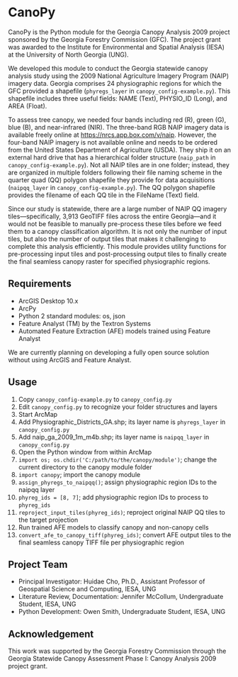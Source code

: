 # CanoPy

CanoPy is the Python module for the Georgia Canopy Analysis 2009 project sponsored by the Georgia Forestry Commission (GFC). The project grant was awarded to the Institute for Environmental and Spatial Analysis (IESA) at the University of North Georgia (UNG).

We developed this module to conduct the Georgia statewide canopy analysis study using the 2009 National Agriculture Imagery Program (NAIP) imagery data. Georgia comprises 24 physiographic regions for which the GFC provided a shapefile (``phyregs_layer`` in ``canopy_config-example.py``). This shapefile includes three useful fields: NAME (Text), PHYSIO_ID (Long), and AREA (Float).

To assess tree canopy, we needed four bands including red (R), green (G), blue (B), and near-infrared (NIR). The three-band RGB NAIP imagery data is available freely online at https://nrcs.app.box.com/v/naip. However, the four-band NAIP imagery is not available online and needs to be ordered from the United States Department of Agriculture (USDA). They ship it on an external hard drive that has a hierarchical folder structure (``naip_path`` in ``canopy_config-example.py``). Not all NAIP tiles are in one folder; instead, they are organized in multiple folders following their file naming scheme in the quarter quad (QQ) polygon shapefile they provide for data acquisitions (``naipqq_layer`` in ``canopy_config-example.py``). The QQ polygon shapefile provides the filename of each QQ tile in the FileName (Text) field.

Since our study is statewide, there are a large number of NAIP QQ imagery tiles&mdash;specifically, 3,913 GeoTIFF files across the entire Georgia&mdash;and it would not be feasible to manually pre-process these tiles before we feed them to a canopy classification algorithm. It is not only the number of input tiles, but also the number of output tiles that makes it challenging to complete this analysis efficiently. This module provides utility functions for pre-processing input tiles and post-processing output tiles to finally create the final seamless canopy raster for specified physiographic regions.

## Requirements

* ArcGIS Desktop 10.x
* ArcPy
* Python 2 standard modules: os, json
* Feature Analyst (TM) by the Textron Systems
* Automated Feature Extraction (AFE) models trained using Feature Analyst

We are currently planning on developing a fully open source solution without using ArcGIS and Feature Analyst.

## Usage

1. Copy ``canopy_config-example.py`` to ``canopy_config.py``
1. Edit ``canopy_config.py`` to recognize your folder structures and layers
1. Start ArcMap
1. Add Physiographic_Districts_GA.shp; its layer name is ``phyregs_layer`` in ``canopy_config.py``
1. Add naip_ga_2009_1m_m4b.shp; its layer name is ``naipqq_layer`` in ``canopy_config.py``
1. Open the Python window from within ArcMap
1. ``import os; os.chdir('C:/path/to/the/canopy/module')``; change the current directory to the canopy module folder
1. ``import canopy``; import the canopy module
1. ``assign_phyregs_to_naipqq()``; assign physiographic region IDs to the naipqq layer
1. ``phyreg_ids = [8, 7]``; add physiographic region IDs to process to ``phyreg_ids``
1. ``reproject_input_tiles(phyreg_ids)``; reproject original NAIP QQ tiles to the target projection
1. Run trained AFE models to classify canopy and non-canopy cells
1. ``convert_afe_to_canopy_tiff(phyreg_ids)``; convert AFE output tiles to the final seamless canopy TIFF file per physiographic region

## Project Team

* Principal Investigator: Huidae Cho, Ph.D., Assistant Professor of Geospatial Science and Computing, IESA, UNG
* Literature Review, Documentation: Jennifer McCollum, Undergraduate Student, IESA, UNG
* Python Development: Owen Smith, Undergraduate Student, IESA, UNG

## Acknowledgement

This work was supported by the Georgia Forestry Commission through the Georgia Statewide Canopy Assessment Phase I: Canopy Analysis 2009 project grant.
